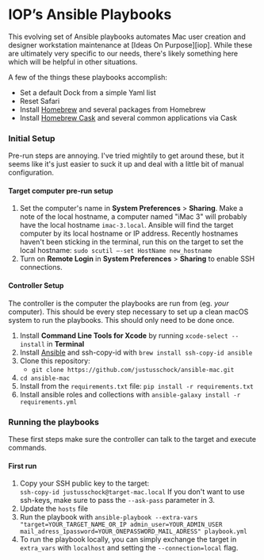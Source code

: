 # IOP’s Ansible Playbooks

This evolving set of Ansible playbooks automates Mac user creation and designer workstation maintenance at [Ideas On Purpose][iop]. While these are ultimately very specific to our needs, there's likely something here which will be helpful in other situations.

A few of the things these playbooks accomplish:

- Set a default Dock from a simple Yaml list
- Reset Safari
- Install [Homebrew][] and several packages from Homebrew
- Install [Homebrew Cask][cask] and several common applications via Cask

### Initial Setup

Pre-run steps are annoying. I've tried mightily to get around these, but it seems like it's just easier to suck it up and deal with a little bit of manual configuration.

#### Target computer pre-run setup

1.  Set the computer's name in **System Preferences** > **Sharing**. Make a note of the local hostname, a computer named "iMac 3" will probably have the local hostname `imac-3.local`. Ansible will find the target computer by its local hostname or IP address. Recently hostnames haven't been sticking in the terminal, run this on the target to set the local hostname: `sudo scutil –-set HostName new_hostname`
2.  Turn on **Remote Login** in **System Preferences** > **Sharing** to enable SSH connections.

#### Controller Setup

The controller is the computer the playbooks are run from (eg. _your_ computer). This should be every step necessary to set up a clean macOS system to run the playbooks. This should only need to be done once.

1.  Install **Command Line Tools for Xcode** by running `xcode-select --install` in **Terminal**
2.  Install [Ansible](http://docs.ansible.com/ansible) and ssh-copy-id with `brew install ssh-copy-id ansible`
3.  Clone this repository:
    - `git clone https://github.com/justusschock/ansible-mac.git`
4.  `cd ansible-mac`
5.  Install from the `requirements.txt` file: `pip install -r requirements.txt`
6.  Install ansible roles and collections with `ansible-galaxy install -r requirements.yml`

### Running the playbooks

These first steps make sure the controller can talk to the target and execute commands.

#### First run

1.  Copy your SSH public key to the target:  
    `ssh-copy-id justusschock@target-mac.local` If you don't want to use ssh-keys, make sure to pass the `--ask-pass` parameter in 3.
2. Update the `hosts` file
3. Run the playbook with `ansible-playbook --extra-vars "target=YOUR_TARGET_NAME_OR_IP admin_user=YOUR_ADMIN_USER mail_adress_1password=YOUR_ONEPASSWORD_MAIL_ADRESS" playbook.yml`  
4. To run the playbook locally, you can simply exchange the target in `extra_vars` with `localhost` and setting the `--connection=local` flag.

[homebrew]: http://brew.sh
[cask]: https://github.com/phinze/homebrew-cask
